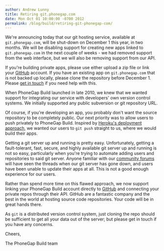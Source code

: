 ```yaml
---
author: Andrew Lunny
title: Retiring git.phonegap.com
date: Mon Oct 01 10:00:00 -0700 2012
permalink: /blog/build/retiring-git-phonegap-com/
---
```

We're announcing today that our git hosting service, available at 
`git.phonegap.com`, will be shut-down on December 1 this year, in two months. We
will be disabling support for creating new apps linked to `git.phonegap.com` in
the next couple of weeks - we had removed support from the web interface, but
we will also be removing support from our API.

If you're building private apps, please use either upload a zip file or link
your [GitHub](https://github.com) account. If you have an existing app on
`git.phonegap.com` that is not backed up locally, please clone the repository
before December 1. Please [get in touch](http://community.phonegap.com) if you
need help with this.

<!-- end-slug -->

When PhoneGap Build launched in late 2010, we knew that we wanted support for
integrating our service with developers' own version control systems. We
initially supported any public subversion or git repository URL.

Of course, if you're developing an app, you probably don't want the source
repository to be completely public. Our next priority was to allow users to
push privately to PhoneGap Build. Inspired by [Heroku's deployment
approach][hk], we wanted our users to `git push` straight to us, where we would
build their apps.

Getting a git server up and running is pretty easy. Unfortunately, getting a
fault-tolerant, fast, secure, and highly available git server up and running is
not so easy, particularly when you're trying to automate adding users and
repositories to said git server. Anyone familiar with our [community forums][gs]
will have seen the threads when our git server has gone down, and users have
been unable to update their apps at all. This is not a good enough experience
for our users.

Rather than spend more time on this flawed approach, we now support linking
your PhoneGap Build account directly to [GitHub][gh] and connecting your
private repos through their API. GitHub are a fantastic company and the best
in the world at hosting source code repositories. Your code will be in great
hands there.

As `git` is a distributed version control system, just cloning the repo should
be sufficient to get all your data out of the server; but please get in touch
if you have any concerns.

Cheers,

The PhoneGap Build team

[hk]: http://www.heroku.com
[gs]: http://community.phonegap.com
[gh]: https://github.com
